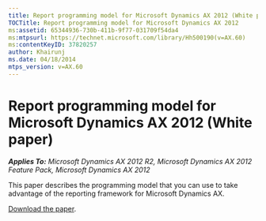 ```yaml
---
title: Report programming model for Microsoft Dynamics AX 2012 (White paper)
TOCTitle: Report programming model for Microsoft Dynamics AX 2012
ms:assetid: 65344936-730b-411b-9f77-031709f54da4
ms:mtpsurl: https://technet.microsoft.com/library/Hh500190(v=AX.60)
ms:contentKeyID: 37820257
author: Khairunj
ms.date: 04/18/2014
mtps_version: v=AX.60
---
```


# Report programming model for Microsoft Dynamics AX 2012 (White paper) 


_**Applies To:** Microsoft Dynamics AX 2012 R2, Microsoft Dynamics AX 2012 Feature Pack, Microsoft Dynamics AX 2012_

This paper describes the programming model that you can use to take advantage of the reporting framework for Microsoft Dynamics AX.

[Download the paper](https://go.microsoft.com/fwlink/?linkid=230569).

  


